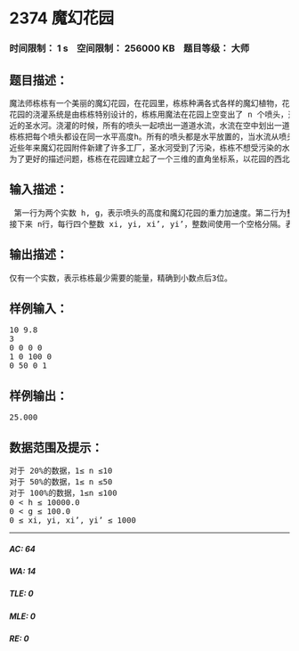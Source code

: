 # 2374 魔幻花园    
### 时间限制： 1 s&nbsp;&nbsp;&nbsp;&nbsp;空间限制： 256000 KB&nbsp;&nbsp;&nbsp;&nbsp;题目等级： 大师  
## 题目描述：  

<pre>
魔法师栋栋有一个美丽的魔幻花园，在花园里，栋栋种满各式各样的魔幻植物，花园里一年四季都开满着姹紫嫣红的鲜花。栋栋的朋友们都特别喜欢来花园里玩。   
花园的浇灌系统是由栋栋特别设计的，栋栋用魔法在花园上空变出了 n 个喷头，这些喷头都连接着附  
近的圣水河。浇灌的时候，所有的喷头一起喷出一道道水流，水流在空中划出一道道美丽的弧线，最终正好浇灌到n棵最缺水的魔幻植物上。   
栋栋把每个喷头都设在同一水平高度h。所有的喷头都是水平放置的，当水流从喷头喷出时，只有水平的速度(每个喷头的水平速度不一定相同)。 魔幻花园里没有风，空气阻力可以忽略。所以在重力的影响下(魔幻花园的重力加速度为 g)，水流的轨迹是一条完美的抛物线。空间上的任意点都最多被三个喷头喷到，两条水流相交不会影响各自的轨迹。   
近些年来魔幻花园附件新建了许多工厂，圣水河受到了污染，栋栋不想受污染的水影响到他的花园，所以他要使用魔法先净化一下浇灌的水。栋栋的魔法只能净化从喷头喷出来的水，他可以施魔法在空中的一个水平面形成一个凸多边形的滤水层，所有通过滤水层的水都会被净化，施这个魔法需要的能量和滤水层的面积成正比，每平方米滤水层需要 1单位的魔法能量。栋栋想净化所有的水，他最少需要多少能量呢？   
为了更好的描述问题，栋栋在花园建立起了一个三维的直角坐标系，以花园的西北角为坐标轴的原点，从原点向东是 x轴的正方向，向南是y轴的正方向，向上是 z 轴的正方向。这样第 i 个喷头的位置可以用(xi,yi,h)来表示，而第 j 棵魔幻植物的位置可以用(xj’,yj’,0)来表示。
</pre>
  
  
## 输入描述：  

<pre>
 第一行为两个实数 h, g，表示喷头的高度和魔幻花园的重力加速度。第二行为整数 n，表示有多少个喷头。   
接下来 n行，每行四个整数 xi, yi, xi’, yi’，整数间使用一个空格分隔。表示第i 个喷头的坐标是(xi, yi, h)，它喷出的水正好浇灌到了(xi’, yi’, 0)位置的魔幻植物上。
</pre>
  
  
## 输出描述：  

<pre>
仅有一个实数，表示栋栋最少需要的能量，精确到小数点后3位。
</pre>
  
  
## 样例输入：  

<pre>
10 9.8   
3   
0 0 0 0   
1 0 100 0   
0 50 0 1
</pre>
  
  
## 样例输出：  

<pre>
25.000
</pre>
  
  
## 数据范围及提示：  

<pre>
对于 20%的数据，1≤ n ≤10   
对于 50%的数据，1≤ n ≤50   
对于 100%的数据，1≤n ≤100   
0 < h ≤ 10000.0   
0 < g ≤ 100.0   
0 ≤ xi, yi, xi’, yi’ ≤ 1000
</pre>
  
  
***  

##### AC: 64  
##### WA: 14  
##### TLE: 0  
##### MLE: 0  
##### RE: 0  
